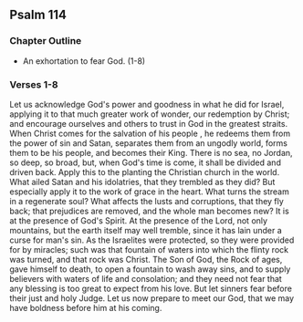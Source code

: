 ## Psalm 114

### Chapter Outline

- An exhortation to fear God. (1-8)

### Verses 1-8

Let us acknowledge God's power and goodness in what he did for Israel, applying it to that much greater work of wonder, our redemption by Christ; and encourage ourselves and others to trust in God in the greatest straits. When Christ comes for the salvation of his people , he redeems them from the power of sin and Satan, separates them from an ungodly world, forms them to be his people, and becomes their King. There is no sea, no Jordan, so deep, so broad, but, when God's time is come, it shall be divided and driven back. Apply this to the planting the Christian church in the world. What ailed Satan and his idolatries, that they trembled as they did? But especially apply it to the work of grace in the heart. What turns the stream in a regenerate soul? What affects the lusts and corruptions, that they fly back; that prejudices are removed, and the whole man becomes new? It is at the presence of God's Spirit. At the presence of the Lord, not only mountains, but the earth itself may well tremble, since it has lain under a curse for man's sin. As the Israelites were protected, so they were provided for by miracles; such was that fountain of waters into which the flinty rock was turned, and that rock was Christ. The Son of God, the Rock of ages, gave himself to death, to open a fountain to wash away sins, and to supply believers with waters of life and consolation; and they need not fear that any blessing is too great to expect from his love. But let sinners fear before their just and holy Judge. Let us now prepare to meet our God, that we may have boldness before him at his coming.


